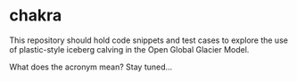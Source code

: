# chakra
This repository should hold code snippets and test cases to explore the use of plastic-style iceberg calving in the Open Global Glacier Model.

What does the acronym mean?  Stay tuned...
